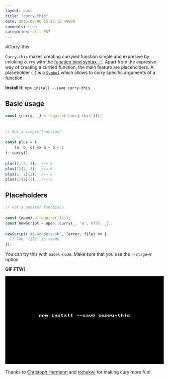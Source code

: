 ```yaml
---
layout: post
title: "curry-this"
date: 2015-08-06 15:16:13 +0000
comments: true
categories: util ES7
---
```


#Curry-this

`Curry-this` makes creating curryied function simple and expresive by invoking `curry` with the [function bind syntax `::`](https://github.com/zenparsing/es-function-bind).
Apart from the expresive way of creating a curried function, the main feature are placeholders.
A placeholder (`_`) is a [`Symbol`](https://developer.mozilla.org/en/docs/Web/JavaScript/Reference/Global_Objects/Symbol) which allows to curry specific arguments of a function.

**Install it:** `npm install --save curry-this`

## Basic usage

```js
const {curry, _} = require('curry-this')();


// Got a simple function?

const plus = (
    (a, b, c) => a + b + c
)::curry();

plus(1, 2, 3);  //» 6
plus(1)(2, 3);  //» 6
plus(1, 2)(3);  //» 6
plus(1)(2)(3);  //» 6
```

## Placeholders

```js
// Got a monster function?

const {open} = require('fs');
const newScript = open::curry(_, 'w', 0755, _);

newScript('do-wonders.sh', (error, file) => {
  // The `file` is ready.
});
```

You can try this with `babel-node`. Make sure that you use the `--stage=0` option.

__GIF FTW!__

![curry-this](/images/curry-this/curry-this.gif)


Thanks to [Christoph Hermann](http://stoeffel.github.io/) and [tomekwi](https://github.com/tomekwi) for making cury more fun!